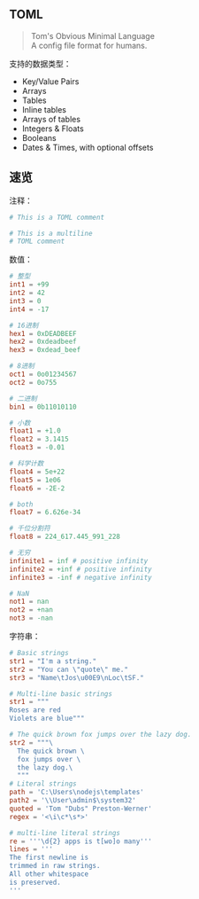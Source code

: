 ## TOML

>Tom's Obvious Minimal Language  
A config file format for humans.

支持的数据类型：

- Key/Value Pairs
- Arrays
- Tables
- Inline tables
- Arrays of tables
- Integers & Floats
- Booleans
- Dates & Times, with optional offsets

## 速览

注释：

```toml
# This is a TOML comment

# This is a multiline
# TOML comment
```

数值：

```toml
# 整型
int1 = +99
int2 = 42
int3 = 0
int4 = -17

# 16进制
hex1 = 0xDEADBEEF
hex2 = 0xdeadbeef
hex3 = 0xdead_beef

# 8进制
oct1 = 0o01234567
oct2 = 0o755

# 二进制
bin1 = 0b11010110

# 小数
float1 = +1.0
float2 = 3.1415
float3 = -0.01

# 科学计数
float4 = 5e+22
float5 = 1e06
float6 = -2E-2

# both
float7 = 6.626e-34

# 千位分割符
float8 = 224_617.445_991_228

# 无穷
infinite1 = inf # positive infinity
infinite2 = +inf # positive infinity
infinite3 = -inf # negative infinity

# NaN
not1 = nan
not2 = +nan
not3 = -nan 
```

字符串：

```toml
# Basic strings 
str1 = "I'm a string."
str2 = "You can \"quote\" me."
str3 = "Name\tJos\u00E9\nLoc\tSF."

# Multi-line basic strings
str1 = """
Roses are red
Violets are blue"""

# The quick brown fox jumps over the lazy dog.
str2 = """\
  The quick brown \
  fox jumps over \
  the lazy dog.\
  """
# Literal strings
path = 'C:\Users\nodejs\templates'
path2 = '\\User\admin$\system32'
quoted = 'Tom "Dubs" Preston-Werner'
regex = '<\i\c*\s*>'

# multi-line literal strings
re = '''\d{2} apps is t[wo]o many'''
lines = '''
The first newline is
trimmed in raw strings.
All other whitespace
is preserved.
'''

```
